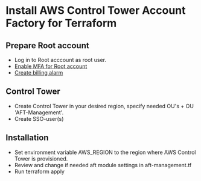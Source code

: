 # Install AWS Control Tower Account Factory for Terraform 

## Prepare Root account 
  * Log in to Root acccount as root user.
  * [Enable MFA for Root account](https://docs.aws.amazon.com/IAM/latest/UserGuide/id_credentials_mfa_enable_virtual.html#enable-virt-mfa-for-root)
  * [Create billing alarm](https://aws.amazon.com/blogs/mt/setting-up-an-amazon-cloudwatch-billing-alarm-to-proactively-monitor-estimated-charges/)

## Control Tower 
  * Create Control Tower in your desired region, specify needed OU's + OU 'AFT-Management'.
  * Create SSO-user(s)

## Installation 
  * Set environment variable AWS\_REGION to the region where AWS Control Tower is provisioned.
  * Review and change if needed aft module settings in aft-management.tf
  * Run terraform apply 
   
